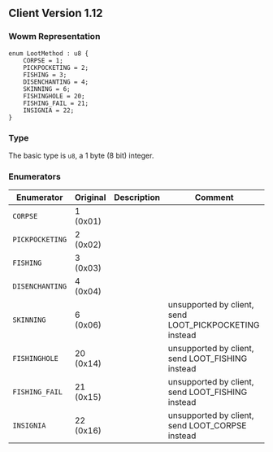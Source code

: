 ## Client Version 1.12

### Wowm Representation
```rust,ignore
enum LootMethod : u8 {
    CORPSE = 1;
    PICKPOCKETING = 2;
    FISHING = 3;
    DISENCHANTING = 4;
    SKINNING = 6;
    FISHINGHOLE = 20;
    FISHING_FAIL = 21;
    INSIGNIA = 22;
}
```
### Type
The basic type is `u8`, a 1 byte (8 bit) integer.
### Enumerators
| Enumerator | Original  | Description | Comment |
| --------- | -------- | ----------- | ------- |
| `CORPSE` | 1 (0x01) |  |  |
| `PICKPOCKETING` | 2 (0x02) |  |  |
| `FISHING` | 3 (0x03) |  |  |
| `DISENCHANTING` | 4 (0x04) |  |  |
| `SKINNING` | 6 (0x06) |  | unsupported by client, send LOOT_PICKPOCKETING instead |
| `FISHINGHOLE` | 20 (0x14) |  | unsupported by client, send LOOT_FISHING instead |
| `FISHING_FAIL` | 21 (0x15) |  | unsupported by client, send LOOT_FISHING instead |
| `INSIGNIA` | 22 (0x16) |  | unsupported by client, send LOOT_CORPSE instead |

